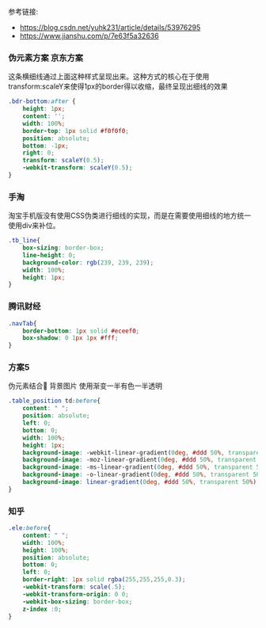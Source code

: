 参考链接: 
- https://blog.csdn.net/yuhk231/article/details/53976295
- https://www.jianshu.com/p/7e63f5a32636  

### 伪元素方案  京东方案

  这条横细线通过上面这种样式呈现出来。这种方式的核心在于使用transform:scaleY来使得1px的border得以收缩，最终呈现出细线的效果
```css
.bdr-bottom:after {
    height: 1px;
    content: '';
    width: 100%;
    border-top: 1px solid #f0f0f0;
    position: absolute;
    bottom: -1px;
    right: 0;
    transform: scaleY(0.5);
    -webkit-transform: scaleY(0.5); 
}

```

### 手淘  
淘宝手机版没有使用CSS伪类进行细线的实现，而是在需要使用细线的地方统一使用div来补位。
```css
.tb_line{
    box-sizing: border-box;
    line-height: 0;
    background-color: rgb(239, 239, 239);
    width: 100%;
    height: 1px;
}

```

### 腾讯财经  

```css
.navTab{
    border-bottom: 1px solid #eceef0;
    box-shadow: 0 1px 1px #fff;
}

```

### 方案5   
 伪元素结合 背景图片 使用渐变一半有色一半透明
```css
.table_position td:before{ 
    content: " "; 
    position: absolute; 
    left: 0; 
    bottom: 0; 
    width: 100%; 
    height: 1px; 
    background-image: -webkit-linear-gradient(0deg, #ddd 50%, transparent 50%); 
    background-image: -moz-linear-gradient(0deg, #ddd 50%, transparent 50%); 
    background-image: -ms-linear-gradient(0deg, #ddd 50%, transparent 50%); 
    background-image: -o-linear-gradient(0deg, #ddd 50%, transparent 50%); 
    background-image: linear-gradient(0deg, #ddd 50%, transparent 50%);
}

```  

### 知乎  
```css
.ele:before{
    content: " ";
    width: 100%;
    height: 100%;
    position: absolute;
    bottom: 0;
    left: 0;
    border-right: 1px solid rgba(255,255,255,0.3);
    -webkit-transform: scale(.5);
    -webkit-transform-origin: 0 0;
    -webkit-box-sizing: border-box;
    z-index :0;
}

```